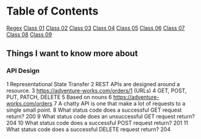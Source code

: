 # Table of Contents

[Regex](regex.md)
[Class 01](class-01.md)
[Class 02](class-02.md)
[Class 03](class-03.md)
[Class 04](class-04.md)
[Class 05](class-05.md)
[Class 06](class-06.md)
[Class 07](class-07.md)
[Class 08](class-08.md)
[Class 09](class-09.md)

## Things I want to know more about

### API Design

  1 Representational State Transfer
  2 REST APIs are designed around a resource.
  3 <https://adventure-works.com/orders/1> (URLs)
  4 GET, POST, PUT, PATCH, DELETE
  5 Based on nouns
  6 <https://adventure-works.com/orders>
  7 A chatty API is one that make a lot of requests to a single small point.
  8 What status code does a successful GET request return? 200
  9 What status code does an unsuccessful GET request return? 204
  10 What status code does a successful POST request return? 201
  11 What status code does a successful DELETE request return? 204
  